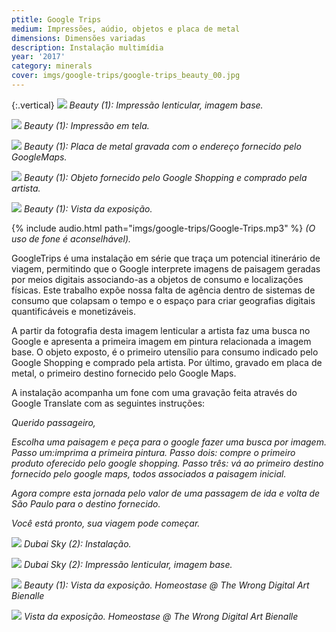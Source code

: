 ```yaml
---
ptitle: Google Trips
medium: Impressões, aúdio, objetos e placa de metal
dimensions: Dimensões variadas
description: Instalação multimídia
year: '2017'
category: minerals
cover: imgs/google-trips/google-trips_beauty_00.jpg
---
```

{:.vertical}
![]({{site.baseurl}}/imgs/google-trips/google-trips_beauty_base.jpg)
_Beauty (1): Impressão lenticular, imagem base._

![]({{site.baseurl}}/imgs/google-trips/google-trips_pintura.jpg)
_Beauty (1): Impressão em tela._

![]({{site.baseurl}}/imgs/google-trips/google-trips_placa-metal.jpg)
_Beauty (1): Placa de metal gravada com o endereço fornecido pelo GoogleMaps._

![]({{site.baseurl}}/imgs/google-trips/google-trips_rimel.jpg)
_Beauty (1): Objeto fornecido pelo Google Shopping e comprado pela artista._

![]({{site.baseurl}}/imgs/google-trips/google-trips_instalacao_00.jpg)
_Beauty (1): Vista da exposição._

{% include audio.html path="imgs/google-trips/Google-Trips.mp3" %}
_(O uso de fone é aconselhável)._

GoogleTrips é uma instalação em série que traça um potencial itinerário de viagem, permitindo que o Google interprete imagens de paisagem geradas por meios digitais associando-as a objetos de consumo e localizações físicas. Este trabalho expõe nossa falta de agência dentro de sistemas de consumo que colapsam o tempo e o espaço para criar geografias digitais quantificáveis e monetizáveis.

A partir da fotografia desta imagem lenticular a artista faz uma busca no Google e apresenta a primeira imagem em pintura relacionada a imagem base. O objeto exposto, é o primeiro utensílio para consumo indicado pelo Google Shopping e comprado pela artista. Por último, gravado em placa de metal, o primeiro destino fornecido pelo Google Maps.

A instalação acompanha um fone com uma gravação feita através do Google Translate com as seguintes instruções:

_Querido passageiro,_

_Escolha uma paisagem e peça para o google fazer uma busca por imagem. Passo um:imprima a primeira pintura. Passo dois: compre o primeiro produto oferecido pelo google shopping.
Passo três: vá ao primeiro destino fornecido pelo google maps, todos associados a paisagem inicial._

_Agora compre esta jornada pelo valor de uma passagem de ida e volta de São Paulo para o destino fornecido._

_Você está pronto, sua viagem pode começar._

![]({{site.baseurl}}/imgs/google-trips/google-trips_dubai-sky_00.jpg)
_Dubai Sky (2): Instalação._

![]({{site.baseurl}}/imgs/google-trips/google-trips_dubai-sky_base.jpg)
_Dubai Sky (2): Impressão lenticular, imagem base._

![]({{site.baseurl}}/imgs/google-trips/google-trips_the-wrong_00.jpg)
_Beauty (1): Vista da exposição. Homeostase @ The Wrong Digital Art Bienalle_

![]({{site.baseurl}}/imgs/google-trips/google-trips_the-wrong_01.jpg)
_Vista da exposição. Homeostase @ The Wrong Digital Art Bienalle_
